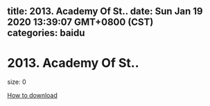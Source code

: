 
title: 2013. Academy Of St..
date: Sun Jan 19 2020 13:39:07 GMT+0800 (CST)    
categories: baidu
---

# 2013. Academy Of St..
size: 0
 
 

[How to download](https://bpcam.bemobtrk.com/go/2ceec3aa-1ca2-46d6-b9ff-aaa5c184517c?jno=5379)